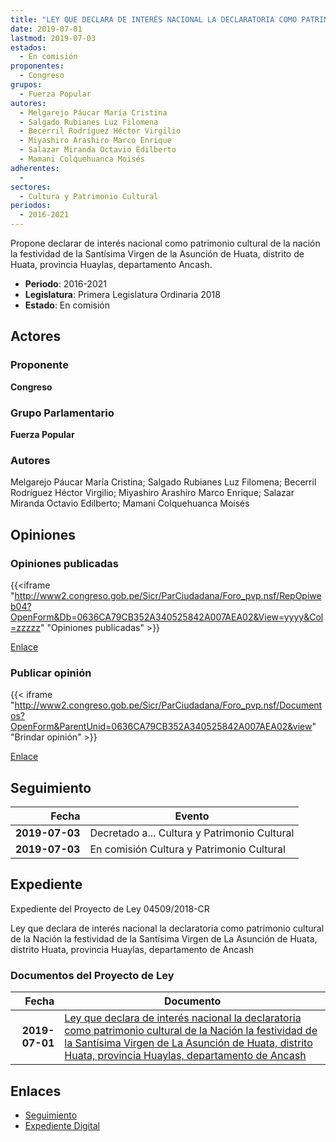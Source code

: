 ```yaml
---
title: "LEY QUE DECLARA DE INTERÉS NACIONAL LA DECLARATORIA COMO PATRIMONIO CULTURAL DE LA NACIÓN LA FESTIVIDAD DE LA SANTÍSIMA VIRGEN DE LA ASUNCIÓN DE HUATA, DISTRITO DE HUATA, PROVINCIA HUAYLAS, DEPARTAMENTO ANCASH"
date: 2019-07-01
lastmod: 2019-07-03
estados: 
  - En comisión
proponentes: 
  - Congreso
grupos: 
  - Fuerza Popular
autores: 
  - Melgarejo Páucar María Cristina
  - Salgado Rubianes Luz Filomena
  - Becerril Rodríguez Héctor Virgilio
  - Miyashiro Arashiro Marco Enrique
  - Salazar Miranda Octavio Edilberto
  - Mamani Colquehuanca Moisés
adherentes: 
  - 
sectores: 
  - Cultura y Patrimonio Cultural
periodos: 
  - 2016-2021
---
```


Propone declarar de interés nacional como patrimonio cultural de la nación la festividad de la Santísima Virgen de la Asunción de Huata, distrito de Huata, provincia Huaylas, departamento Ancash.

- **Periodo**: 2016-2021
- **Legislatura**: Primera Legislatura Ordinaria 2018
- **Estado**: En comisión

## Actores

### Proponente

**Congreso**

### Grupo Parlamentario

**Fuerza Popular**

### Autores

Melgarejo Páucar María Cristina; Salgado Rubianes Luz Filomena; Becerril Rodríguez Héctor Virgilio; Miyashiro Arashiro Marco Enrique; Salazar Miranda Octavio Edilberto; Mamani Colquehuanca Moisés


## Opiniones

### Opiniones publicadas

{{<iframe "http://www2.congreso.gob.pe/Sicr/ParCiudadana/Foro_pvp.nsf/RepOpiweb04?OpenForm&Db=0636CA79CB352A340525842A007AEA02&View=yyyy&Col=zzzzz" "Opiniones publicadas" >}}

[Enlace](http://www2.congreso.gob.pe/Sicr/ParCiudadana/Foro_pvp.nsf/RepOpiweb04?OpenForm&Db=0636CA79CB352A340525842A007AEA02&View=yyyy&Col=zzzzz)
### Publicar opinión

{{< iframe "http://www2.congreso.gob.pe/Sicr/ParCiudadana/Foro_pvp.nsf/Documentos?OpenForm&ParentUnid=0636CA79CB352A340525842A007AEA02&view" "Brindar opinión" >}}

[Enlace](http://www2.congreso.gob.pe/Sicr/ParCiudadana/Foro_pvp.nsf/Documentos?OpenForm&ParentUnid=0636CA79CB352A340525842A007AEA02&view)

## Seguimiento

| Fecha | Evento |
|------:|--------|
| **2019-07-03** | Decretado a... Cultura y Patrimonio Cultural|
| **2019-07-03** | En comisión Cultura y Patrimonio Cultural|


## Expediente

Expediente del Proyecto de Ley 04509/2018-CR

Ley que declara de interés nacional la declaratoria como patrimonio cultural de la Nación la festividad de la Santísima Virgen de La Asunción de Huata, distrito Huata, provincia Huaylas, departamento de Ancash


### Documentos del Proyecto de Ley

| Fecha | Documento |
|------:|--------|
| **2019-07-01** | [Ley que declara de interés nacional la declaratoria como patrimonio cultural de la Nación la festividad de la Santísima Virgen de La Asunción de Huata, distrito Huata, provincia Huaylas, departamento de Ancash](http://www.leyes.congreso.gob.pe/Documentos/2016_2021/Proyectos_de_Ley_y_de_Resoluciones_Legislativas/PL0450920190701.pdf) |

## Enlaces 

- [Seguimiento](http://www2.congreso.gob.pehttp://www2.congreso.gob.pe/Sicr/TraDocEstProc/CLProLey2016.nsf/f7fff46988ca05b1052578e100829cc7/ab614601daa8962e0525842b005cb74e?OpenDocument)
- [Expediente Digital](http://www2.congreso.gob.pehttp://www2.congreso.gob.pe/Sicr/TraDocEstProc/CLProLey2016.nsf/f7fff46988ca05b1052578e100829cc7/ab614601daa8962e0525842b005cb74e?OpenDocument&Click=05257FB7005EB655.eb71d0cf91d8294e05256cdf006b5706/$Body/0.1C6C)
